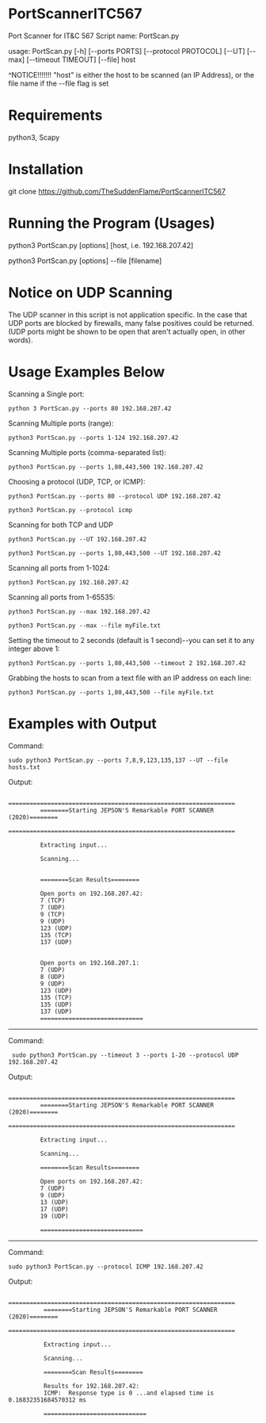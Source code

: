 # PortScannerITC567

Port Scanner for IT&C 567
Script name: PortScan.py

usage: PortScan.py [-h] [--ports PORTS] [--protocol PROTOCOL] [--UT] [--max] [--timeout TIMEOUT] [--file] host

^NOTICE!!!!!!!  "host" is either the host to be scanned (an IP Address), or the file name if the --file flag is set

Requirements
====================
python3, Scapy

Installation
====================
git clone https://github.com/TheSuddenFlame/PortScannerITC567

Running the Program (Usages)
====================
python3 PortScan.py [options] [host, i.e. 192.168.207.42]

python3 PortScan.py [options] --file [filename]



Notice on UDP Scanning
========================
The UDP scanner in this script is not application specific. In the case that UDP ports are blocked by firewalls, many false positives
could be returned. (UDP ports might be shown to be open that aren't actually open, in other words).



Usage Examples Below
=========================================================

Scanning a Single port:

    python 3 PortScan.py --ports 80 192.168.207.42

Scanning Multiple ports (range):

    python3 PortScan.py --ports 1-124 192.168.207.42
    
Scanning Multiple ports (comma-separated list):

    python3 PortScan.py --ports 1,80,443,500 192.168.207.42
    
Choosing a protocol (UDP, TCP, or ICMP):

    python3 PortScan.py --ports 80 --protocol UDP 192.168.207.42
    
    python3 PortScan.py --protocol icmp
    
Scanning for both TCP and UDP

    python3 PortScan.py --UT 192.168.207.42
    
    python3 PortScan.py --ports 1,80,443,500 --UT 192.168.207.42

Scanning all ports from 1-1024:

    python3 PortScan.py 192.168.207.42

Scanning all ports from 1-65535:

    python3 PortScan.py --max 192.168.207.42
    
    python3 PortScan.py --max --file myFile.txt
    
Setting the timeout to 2 seconds (default is 1 second)--you can set it to any integer above 1:

    python3 PortScan.py --ports 1,80,443,500 --timeout 2 192.168.207.42 
    
Grabbing the hosts to scan from a text file with an IP address on each line:

    python3 PortScan.py --ports 1,80,443,500 --file myFile.txt
    
    

Examples with Output
=========================================================
 
Command: 
  
    sudo python3 PortScan.py --ports 7,8,9,123,135,137 --UT --file hosts.txt

Output:

             ================================================================
             ========Starting JEPSON'S Remarkable PORT SCANNER (2020)========
             ================================================================

             Extracting input...

             Scanning...


             ========Scan Results========

             Open ports on 192.168.207.42:
             7 (TCP)
             7 (UDP)
             9 (TCP)
             9 (UDP)
             123 (UDP)
             135 (TCP)
             137 (UDP)


             Open ports on 192.168.207.1:
             7 (UDP)
             8 (UDP)
             9 (UDP)
             123 (UDP)
             135 (TCP)
             135 (UDP)
             137 (UDP)
             =============================
 
 ___________________________________________________________________________________________________________________
 Command: 
     
     sudo python3 PortScan.py --timeout 3 --ports 1-20 --protocol UDP 192.168.207.42
 
 Output: 
 
             ================================================================
             ========Starting JEPSON'S Remarkable PORT SCANNER (2020)========
             ================================================================

             Extracting input...

             Scanning...

             ========Scan Results========

             Open ports on 192.168.207.42:
             7 (UDP)
             9 (UDP)
             13 (UDP)
             17 (UDP)
             19 (UDP)

             =============================

___________________________________________________________________________________________________________________
Command: 

    sudo python3 PortScan.py --protocol ICMP 192.168.207.42

Output:

              ================================================================
              ========Starting JEPSON'S Remarkable PORT SCANNER (2020)========
              ================================================================

              Extracting input...

              Scanning...

              ========Scan Results========

              Results for 192.168.207.42:
              ICMP:  Response type is 0 ...and elapsed time is 0.16832351684570312 ms

              =============================

    
